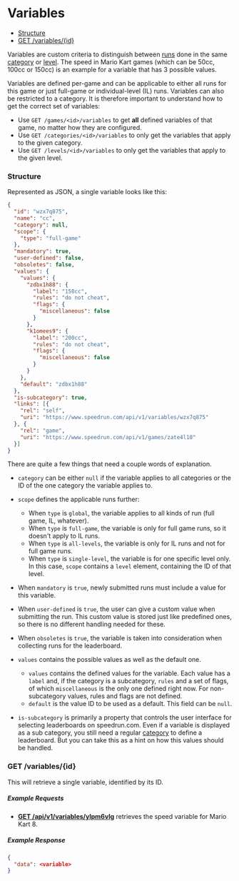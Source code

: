 # Variables

* [Structure](#structure)
* [GET /variables/{id}](#get-variablesid)

Variables are custom criteria to distinguish between [runs](runs.md) done in the same
[category](categories.md) or [level](levels.md). The speed in Mario Kart games (which can be
50cc, 100cc or 150cc) is an example for a variable that has 3 possible values.

Variables are defined per-game and can be applicable to either all runs for this game or just
full-game or individual-level (IL) runs. Variables can also be restricted to a category. It is
therefore important to understand how to get the correct set of variables:

* Use ``GET /games/<id>/variables`` to get **all** defined variables of that game, no matter how they
  are configured.
* Use ``GET /categories/<id>/variables`` to only get the variables that apply to the given category.
* Use ``GET /levels/<id>/variables`` to only get the variables that apply to the given level.

### Structure

Represented as JSON, a single variable looks like this:

```json
{
  "id": "wzx7q875",
  "name": "cc",
  "category": null,
  "scope": {
    "type": "full-game"
  },
  "mandatory": true,
  "user-defined": false,
  "obsoletes": false,
  "values": {
    "values": {
      "zdbx1h88": {
        "label": "150cc",
        "rules": "do not cheat",
        "flags": {
          "miscellaneous": false
        }
      },
      "k1omees9": {
        "label": "200cc",
        "rules": "do not cheat",
        "flags": {
          "miscellaneous": false
        }
      }
    },
    "default": "zdbx1h88"
  },
  "is-subcategory": true,
  "links": [{
    "rel": "self",
    "uri": "https://www.speedrun.com/api/v1/variables/wzx7q875"
  }, {
    "rel": "game",
    "uri": "https://www.speedrun.com/api/v1/games/zate4l10"
  }]
}
```

There are quite a few things that need a couple words of explanation.

* ``category`` can be either ``null`` if the variable applies to all categories or the ID of the one
  category the variable applies to.

* ``scope`` defines the applicable runs further:

  * When ``type`` is ``global``, the variable applies to all kinds of run (full game, IL, whatever).
  * When ``type`` is ``full-game``, the variable is only for full game runs, so it doesn't apply
    to IL runs.
  * When ``type`` is ``all-levels``, the variable is only for IL runs and not for full game runs.
  * When ``type`` is ``single-level``, the variable is for one specific level only. In this case,
    ``scope`` contains a ``level`` element, containing the ID of that level.

* When ``mandatory`` is ``true``, newly submitted runs must include a value for this variable.

* When ``user-defined`` is ``true``, the user can give a custom value when submitting the run. This
  custom value is stored just like predefined ones, so there is no different handling needed for
  these.

* When ``obsoletes`` is ``true``, the variable is taken into consideration when collecting runs for
  the leaderboard.

* ``values`` contains the possible values as well as the default one.

  * ``values`` contains the defined values for the variable. Each value has a ``label`` and, if
    the category is a subcategory, ``rules`` and a set of flags, of which ``miscellaneous`` is the
    only one defined right now. For non-subcategory values, rules and flags are not defined.
  * ``default`` is the value ID to be used as a default. This field can be ``null``.

* ``is-subcategory`` is primarily a property that controls the user interface for selecting
  leaderboards on speedrun.com. Even if a variable is displayed as a sub category, you still need
  a regular [category](categories.md) to define a leaderboard. But you can take this as a hint on
  how this values should be handled.

### GET /variables/{id}

This will retrieve a single variable, identified by its ID.

##### Example Requests

* [**GET /api/v1/variables/ylpm6vlg**](https://www.speedrun.com/api/v1/variables/ylpm6vlg) retrieves the
  speed variable for Mario Kart 8.

##### Example Response

```json
{
  "data": <variable>
}
```
